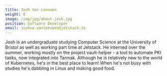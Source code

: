 ```yaml
---
title: Josh Van Leeuwen
weight: 8
image: /img/jpg/about-josh.jpg
position: Software Developer
email: joshua.vanleeuwen@jetstack.io
---
```

Josh is an undergraduate studying Computer Science at the University of Bristol as well as working part time at Jetstack. He interned over the summer, working mostly on the project vault-helper - a tool to automate PKI tasks, now integrated into Tarmak. Although he is relatively new to the world of Kubernetes, he's in the best place to learn! When he's not busy with studies he's dabbling in Linux and making good food.
